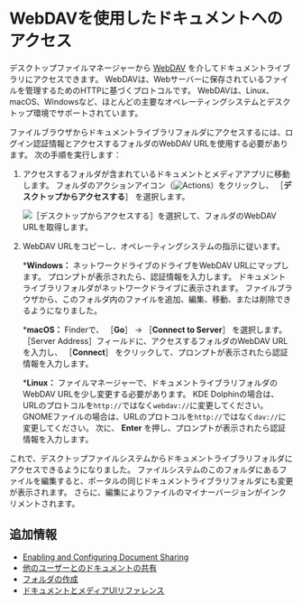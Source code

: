 # WebDAVを使用したドキュメントへのアクセス

デスクトップファイルマネージャーから [WebDAV](https://en.wikipedia.org/wiki/WebDAV) を介してドキュメントライブラリにアクセスできます。  WebDAVは、Webサーバーに保存されているファイルを管理するためのHTTPに基づくプロトコルです。 WebDAVは、Linux、macOS、Windowsなど、ほとんどの主要なオペレーティングシステムとデスクトップ環境でサポートされています。

ファイルブラウザからドキュメントライブラリフォルダにアクセスするには、ログイン認証情報とアクセスするフォルダのWebDAV URLを使用する必要があります。 次の手順を実行します：

1. アクセスするフォルダが含まれているドキュメントとメディアアプリに移動します。 フォルダのアクションアイコン（![Actions](../../../images/icon-actions.png)）をクリックし、 ［**デスクトップからアクセスする**］ を選択します。

    ![［デスクトップからアクセスする］を選択して、フォルダのWebDAV URLを取得します。](./accessing-documents-with-webdav/images/01.png)

1. WebDAV URLをコピーし、オペレーティングシステムの指示に従います。

    ***Windows：** ネットワークドライブのドライブをWebDAV URLにマップします。 プロンプトが表示されたら、認証情報を入力します。 ドキュメントライブラリフォルダがネットワークドライブに表示されます。 ファイルブラウザから、このフォルダ内のファイルを追加、編集、移動、または削除できるようになりました。

    ***macOS：** Finderで、 ［**Go**］ &rarr; ［**Connect to Server**］ を選択します。 ［Server Address］フィールドに、アクセスするフォルダのWebDAV URLを入力し、 ［**Connect**］ をクリックして、プロンプトが表示されたら認証情報を入力します。

    ***Linux：** ファイルマネージャーで、ドキュメントライブラリフォルダのWebDAV URLを少し変更する必要があります。 KDE Dolphinの場合は、URLのプロトコルを`http://`ではなく`webdav://`に変更してください。 GNOMEファイルの場合は、URLのプロトコルを`http://`ではなく`dav://`に変更してください。 次に、 **Enter** を押し、プロンプトが表示されたら認証情報を入力します。

これで、デスクトップファイルシステムからドキュメントライブラリフォルダにアクセスできるようになりました。 ファイルシステムのこのフォルダにあるファイルを編集すると、ポータルの同じドキュメントライブラリフォルダにも変更が表示されます。 さらに、編集によりファイルのマイナーバージョンがインクリメントされます。

<a name="追加情報" />

## 追加情報

* [Enabling and Configuring Document Sharing](./managing-document-access/enabling-and-configuring-sharing.md)
* [他のユーザーとのドキュメントの共有](./managing-document-access/sharing-documents-with-other-users.md)
* [フォルダの作成](../uploading-and-managing/creating-folders.md)
* [ドキュメントとメディアUIリファレンス](../documents-and-media-ui-reference.md)
